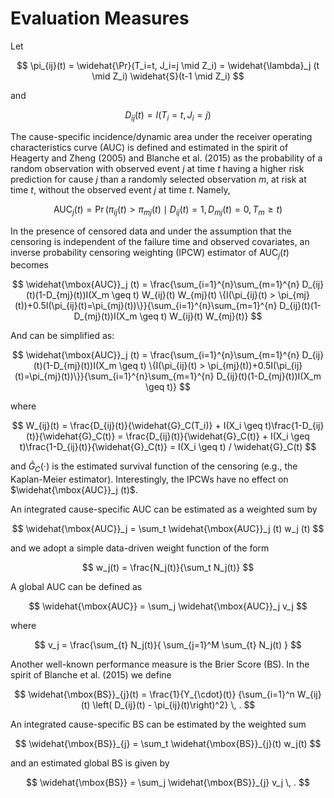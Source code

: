 # Evaluation Measures
Let

$$
\pi_{ij}(t) = \widehat{\Pr}(T_i=t, J_i=j \mid Z_i) = \widehat{\lambda}_j (t \mid Z_i) \widehat{S}(t-1 \mid Z_i)
$$

and

$$
D_{ij} (t) = I(T_i = t, J_i = j) 
$$

The cause-specific incidence/dynamic area under the receiver operating characteristics curve (AUC) is defined and estimated in the spirit of Heagerty and Zheng (2005) and Blanche et al. (2015) as the probability of a random observation with observed event $j$ at time $t$ having a higher risk prediction for cause $j$ than a randomly selected observation $m$, at risk at time $t$, without the observed event $j$ at time $t$. Namely, 

$$
\mbox{AUC}_j(t) = \Pr (\pi_{ij}(t) > \pi_{mj}(t) \mid D_{ij} (t) = 1, D_{mj} (t) = 0, T_m \geq t)
$$

In the presence of censored data and under the assumption that the censoring is independent of the failure time and observed covariates, an inverse probability censoring weighting (IPCW) estimator of  $\mbox{AUC}_j(t)$ becomes

$$
\widehat{\mbox{AUC}}_j (t) = \frac{\sum_{i=1}^{n}\sum_{m=1}^{n} D_{ij}(t)(1-D_{mj}(t))I(X_m \geq t) W_{ij}(t) W_{mj}(t) \{I(\pi_{ij}(t) > \pi_{mj}(t))+0.5I(\pi_{ij}(t)=\pi_{mj}(t))\}}{\sum_{i=1}^{n}\sum_{m=1}^{n}  D_{ij}(t)(1-D_{mj}(t))I(X_m \geq t) W_{ij}(t) W_{mj}(t)} 
$$

And can be simplified as:

$$
\widehat{\mbox{AUC}}_j (t) = \frac{\sum_{i=1}^{n}\sum_{m=1}^{n} D_{ij}(t)(1-D_{mj}(t))I(X_m \geq t) \{I(\pi_{ij}(t) > \pi_{mj}(t))+0.5I(\pi_{ij}(t)=\pi_{mj}(t))\}}{\sum_{i=1}^{n}\sum_{m=1}^{n} D_{ij}(t)(1-D_{mj}(t))I(X_m \geq t)}
$$

where  

$$
W_{ij}(t) = \frac{D_{ij}(t)}{\widehat{G}_C(T_i)} + I(X_i \geq t)\frac{1-D_{ij}(t)}{\widehat{G}_C(t)} = \frac{D_{ij}(t)}{\widehat{G}_C(t)} + I(X_i \geq t)\frac{1-D_{ij}(t)}{\widehat{G}_C(t)} = I(X_i \geq t) / \widehat{G}_C(t)
$$

and $\widehat{G}_C(\cdot)$ is the estimated survival function of the censoring (e.g., the Kaplan-Meier estimator). Interestingly, the IPCWs  have no effect on $\widehat{\mbox{AUC}}_j (t)$.

An integrated cause-specific AUC can be estimated as a weighted sum by

$$
\widehat{\mbox{AUC}}_j = \sum_t \widehat{\mbox{AUC}}_j (t) w_j (t)
$$

and we adopt a simple  data-driven weight function of the form 

$$
w_j(t) = \frac{N_j(t)}{\sum_t N_j(t)}
$$  

A global AUC can be defined as

$$
\widehat{\mbox{AUC}} = \sum_j \widehat{\mbox{AUC}}_j v_j
$$

where 

$$
v_j = \frac{\sum_{t} N_j(t)}{ \sum_{j=1}^M \sum_{t} N_j(t) }
$$

Another well-known performance measure is the Brier Score (BS). In the spirit of Blanche et al. (2015) we define

$$
\widehat{\mbox{BS}}_{j}(t) = \frac{1}{Y_{\cdot}(t)} {\sum_{i=1}^n W_{ij}(t) \left( D_{ij}(t) - \pi_{ij}(t)\right)^2} \, . 
$$

An integrated cause-specific BS can be estimated by the weighted sum

$$
\widehat{\mbox{BS}}_{j} = \sum_t \widehat{\mbox{BS}}_{j}(t) w_j(t) 
$$

and an estimated global BS is given by 

$$
\widehat{\mbox{BS}} = \sum_j \widehat{\mbox{BS}}_{j} v_j \, .
$$
